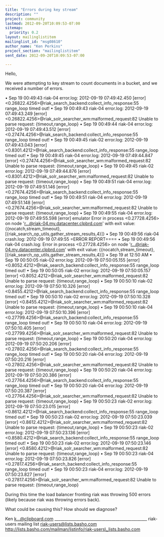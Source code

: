 ```yaml
---
title: "Errors during key stream"
description: ""
project: community
lastmod: 2012-09-20T10:09:53-07:00
sitemap:
  priority: 0.2
layout: mailinglistitem
mailinglist_id: "msg08610"
author_name: "Ken Perkins"
project_section: "mailinglistitem"
sent_date: 2012-09-20T10:09:53-07:00

---
```



Hello,

We were attempting to key stream to count documents in a bucket, and we 
received a number of errors.

 • Sep 19 00:49:43 riak-04 error.log: 2012-09-19 07:49:42.450 [error] 
<0.26822.4256>@riak\_search\_backend:collect\_info\_response:55 range\_loop timed 
out!
 • Sep 19 00:49:43 riak-04 error.log: 2012-09-19 07:49:43.249 [error] 
<0.26822.4256>@riak\_solr\_searcher\_wm:malformed\_request:82 Unable to parse 
request: {timeout,range\_loop}
 • Sep 19 00:49:44 riak-04 error.log: 2012-09-19 07:49:43.512 [error] 
<0.27474.4256>@riak\_search\_backend:collect\_info\_response:55 range\_loop timed 
out!
 • Sep 19 00:49:45 riak-02 error.log: 2012-09-19 07:49:43.043 [error] 
<0.8301.4212>@riak\_search\_backend:collect\_info\_response:55 range\_loop timed out!
 • Sep 19 00:49:45 riak-04 error.log: 2012-09-19 07:49:44.847 [error] 
<0.27474.4256>@riak\_solr\_searcher\_wm:malformed\_request:82 Unable to parse 
request: {timeout,range\_loop}
 • Sep 19 00:49:45 riak-02 error.log: 2012-09-19 07:49:44.876 [error] 
<0.8301.4212>@riak\_solr\_searcher\_wm:malformed\_request:82 Unable to parse 
request: {timeout,range\_loop}
 • Sep 19 00:49:51 riak-04 error.log: 2012-09-19 07:49:51.146 [error] 
<0.27674.4256>@riak\_search\_backend:collect\_info\_response:55 range\_loop timed 
out!
 • Sep 19 00:49:51 riak-04 error.log: 2012-09-19 07:49:51.148 [error] 
<0.27674.4256>@riak\_solr\_searcher\_wm:malformed\_request:82 Unable to parse 
request: {timeout,range\_loop}
 • Sep 19 00:49:55 riak-04 error.log: 2012-09-19 07:49:55.598 [error] 
emulator Error in process <0.27728.4256> on node 
'r...@riak-04.my.datacenter.clpbrd.com' with exit value: 
{{nocatch,stream\_timeout},[{riak\_search\_op\_utils,gather\_stream\_results,4}]}
 • Sep 19 00:49:56 riak-04 crash.log: 2012-09-19 07:49:55 =ERROR 
REPORT====
 • Sep 19 00:49:56 riak-04 crash.log: Error in process <0.27728.4256> on 
node 'r...@riak-04.my.datacenter.clpbrd.com' with exit value: 
{{nocatch,stream\_timeout},[{riak\_search\_op\_utils,gather\_stream\_results,4}]}
 • Sep 19 at 12:50 AM
 • Sep 19 00:50:05 riak-02 error.log: 2012-09-19 07:50:05.155 [error] 
<0.8052.4212>@riak\_search\_backend:collect\_info\_response:55 range\_loop timed out!
 • Sep 19 00:50:05 riak-02 error.log: 2012-09-19 07:50:05.157 [error] 
<0.8052.4212>@riak\_solr\_searcher\_wm:malformed\_request:82 Unable to parse 
request: {timeout,range\_loop}
 • Sep 19 00:50:10 riak-02 error.log: 2012-09-19 07:50:10.326 [error] 
<0.8455.4212>@riak\_search\_backend:collect\_info\_response:55 range\_loop timed out!
 • Sep 19 00:50:10 riak-02 error.log: 2012-09-19 07:50:10.328 [error] 
<0.8455.4212>@riak\_solr\_searcher\_wm:malformed\_request:82 Unable to parse 
request: {timeout,range\_loop}
 • Sep 19 00:50:10 riak-04 error.log: 2012-09-19 07:50:10.396 [error] 
<0.27799.4256>@riak\_search\_backend:collect\_info\_response:55 range\_loop timed 
out!
 • Sep 19 00:50:10 riak-04 error.log: 2012-09-19 07:50:10.405 [error] 
<0.27799.4256>@riak\_solr\_searcher\_wm:malformed\_request:82 Unable to parse 
request: {timeout,range\_loop}
 • Sep 19 00:50:20 riak-04 error.log: 2012-09-19 07:50:20.206 [error] 
<0.27802.4256>@riak\_search\_backend:collect\_info\_response:55 range\_loop timed 
out!
 • Sep 19 00:50:20 riak-04 error.log: 2012-09-19 07:50:20.216 [error] 
<0.27802.4256>@riak\_solr\_searcher\_wm:malformed\_request:82 Unable to parse 
request: {timeout,range\_loop}
 • Sep 19 00:50:20 riak-04 error.log: 2012-09-19 07:50:20.386 [error] 
<0.27764.4256>@riak\_search\_backend:collect\_info\_response:55 range\_loop timed 
out!
 • Sep 19 00:50:20 riak-04 error.log: 2012-09-19 07:50:20.387 [error] 
<0.27764.4256>@riak\_solr\_searcher\_wm:malformed\_request:82 Unable to parse 
request: {timeout,range\_loop}
 • Sep 19 00:50:23 riak-02 error.log: 2012-09-19 07:50:23.015 [error] 
<0.8612.4212>@riak\_search\_backend:collect\_info\_response:55 range\_loop timed out!
 • Sep 19 00:50:23 riak-02 error.log: 2012-09-19 07:50:23.039 [error] 
<0.8612.4212>@riak\_solr\_searcher\_wm:malformed\_request:82 Unable to parse 
request: {timeout,range\_loop}
 • Sep 19 00:50:23 riak-02 error.log: 2012-09-19 07:50:23.136 [error] 
<0.8580.4212>@riak\_search\_backend:collect\_info\_response:55 range\_loop timed out!
 • Sep 19 00:50:23 riak-02 error.log: 2012-09-19 07:50:23.146 [error] 
<0.8580.4212>@riak\_solr\_searcher\_wm:malformed\_request:82 Unable to parse 
request: {timeout,range\_loop}
 • Sep 19 00:50:23 riak-04 error.log: 2012-09-19 07:50:23.826 [error] 
<0.27817.4256>@riak\_search\_backend:collect\_info\_response:55 range\_loop timed 
out!
 • Sep 19 00:50:23 riak-04 error.log: 2012-09-19 07:50:23.827 [error] 
<0.27817.4256>@riak\_solr\_searcher\_wm:malformed\_request:82 Unable to parse 
request: {timeout,range\_loop}

During this time the load balancer fronting riak was throwing 500 errors 
(likely because riak was throwing errors back).

What could be causing this? How should we diagnose?

Ken
k...@clipboard.com
\_\_\_\_\_\_\_\_\_\_\_\_\_\_\_\_\_\_\_\_\_\_\_\_\_\_\_\_\_\_\_\_\_\_\_\_\_\_\_\_\_\_\_\_\_\_\_
riak-users mailing list
riak-users@lists.basho.com
http://lists.basho.com/mailman/listinfo/riak-users\_lists.basho.com

